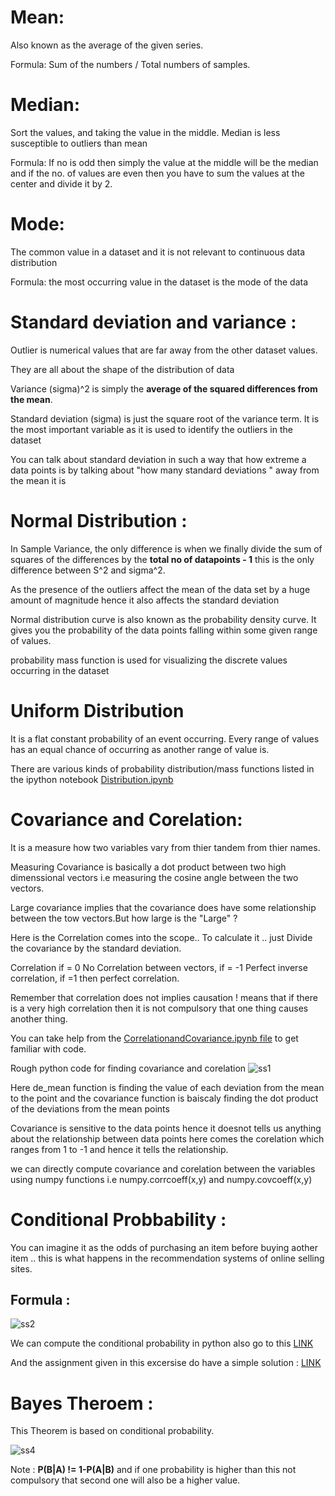 
# Mean:

Also known as the average of the given series. 

Formula: Sum of the numbers / Total numbers of samples.  

# Median:

Sort the values, and taking the value in the middle.
Median is less susceptible to outliers than mean
 
Formula: If no is odd then simply the value at the middle will be the median and if the no. of values are even then you have to sum the values at the center and divide it by 2.
 
# Mode:

The common value in a dataset and it is not relevant to continuous data distribution

Formula: the most occurring value in the dataset is the mode of the data

# Standard deviation and variance :

Outlier is numerical values that are far away from the other dataset values.

They are all about the shape of the distribution of data

Variance (sigma)^2 is simply the **average of the squared differences from the mean**.

Standard deviation (sigma) is just the square root of the variance term. It is the most important variable as it is used to identify the outliers in the dataset
  
You can talk about standard deviation in such a way that how extreme a data points is by talking about "how many standard deviations  " away from the mean it is


# Normal Distribution :

In Sample Variance, the only difference is when we finally divide the sum of squares of the differences by the **total no of datapoints - 1** this is the only difference between S^2 and sigma^2.

As the presence of the outliers affect the mean of the data set by a huge amount of magnitude hence it also affects the standard deviation     

Normal distribution curve is also known as the probability density curve. It gives you the probability of the data points falling within some given range of values.

probability mass function is used for visualizing the discrete values occurring in the dataset
 
# Uniform Distribution 

It is a flat constant probability of an event occurring. Every range of values has an equal chance of occurring as another range of value is.

There are various kinds of probability distribution/mass functions listed in the ipython notebook [Distribution.ipynb](https://github.com/priyansh19/Probability_And_Statistics_For_Data_Science/blob/master/Distributions.ipynb)

# Covariance and Corelation: 

It is a measure how two variables vary from thier tandem from thier names.

Measuring Covariance is basically a dot product between two high dimenssional vectors i.e measuring the cosine angle between the two vectors.

Large covariance implies that the covariance does have some relationship between the tow vectors.But how large is the "Large" ?

Here is the Correlation comes into the scope.. To calculate it .. just Divide the covariance by the standard deviation.

Correlation if = 0 No Correlation between vectors, if = -1 Perfect inverse correlation, if =1 then perfect correlation.

Remember that correlation does not implies causation ! means that if there is a very high correlation then it is not compulsory that one thing causes another thing.

You can take help from the [CorrelationandCovariance.ipynb file](https://github.com/priyansh19/Probability_And_Statistics_For_ML/blob/master/CovarianceCorrelation.ipynb) to get familiar with code.

Rough python code for finding covariance and corelation 
![ss1](https://user-images.githubusercontent.com/33621094/62338955-ff05c200-b4f7-11e9-8301-2bbaf25f9f05.png)

Here de_mean function is finding the value of each deviation from the mean to the point and the covariance function is baiscaly finding the dot product of the deviations from the mean points 

Covariance is sensitive to the data points hence it doesnot tells us anything about the relationship between data points here comes the corelation which ranges from 1 to -1 and hence it tells the relationship.

we can directly compute covariance and corelation between the variables using numpy functions i.e numpy.corrcoeff(x,y) and numpy.covcoeff(x,y) 

# Conditional Probbability :

You can imagine it as the odds of purchasing an item before buying aother item .. this is what happens in the recommendation systems of online selling sites.

## Formula :
![ss2](https://user-images.githubusercontent.com/33621094/62362768-56795180-b53b-11e9-9cbd-b0e1fe223e6b.png)

We can compute the conditional probability in python also go to this [LINK](https://github.com/priyansh19/Probability_And_Statistics_For_ML/blob/master/ConditionalProbabilityExercise.ipynb)

And the assignment given in this excersise do have a simple solution : [LINK](https://github.com/priyansh19/Probability_And_Statistics_For_ML/blob/master/ConditionalProbabilitySolution.ipynb)

# Bayes Theroem :

This Theorem is based on conditional probability. 

![ss4](https://user-images.githubusercontent.com/33621094/62366341-3ac67900-b544-11e9-88ab-4e111104cddc.png)

Note : **P(B|A) != 1-P(A|B)** and if one probability is higher than this not compulsory that second one will also be a higher value.


